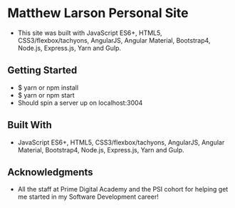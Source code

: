 # Matthew Larson Personal Site
- This site was built with JavaScript ES6+, HTML5, CSS3/flexbox/tachyons, AngularJS, Angular Material, Bootstrap4, Node.js, Express.js, Yarn and Gulp.

## Getting Started
- $ yarn or npm install
- $ yarn or npm start
- Should spin a server up on localhost:3004

## Built With
- JavaScript ES6+, HTML5, CSS3/flexbox/tachyons, AngularJS, Angular Material, Bootstrap4, Node.js, Express.js, Yarn and Gulp.

## Acknowledgments
- All the staff at Prime Digital Academy and the PSI cohort for helping get me started in my Software Development career!
